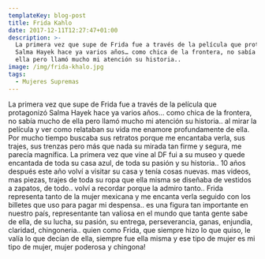 ```yaml
---
templateKey: blog-post
title: Frida Kahlo
date: 2017-12-11T12:27:47+01:00
description: >-
  La primera vez que supe de Frida fue a través de la película que protagonizó
  Salma Hayek hace ya varios años… como chica de la frontera, no sabía mucho de
  ella pero llamó mucho mi atención su historia.. 
image: /img/frida-khalo.jpg
tags:
  - Mujeres Supremas
---
```

La primera vez que supe de Frida fue a través de la película que protagonizó Salma Hayek hace ya varios años… como chica de la frontera, no sabía mucho de ella pero llamó mucho mi atención su historia.. al mirar la película y ver como relataban su vida me enamore profundamente de ella. Por mucho tiempo buscaba sus retratos porque me encantaba verla, sus trajes, sus trenzas pero más que nada su mirada tan firme y segura, me parecía magnífica. La primera vez que vine al DF fui a su museo y quede encantada de toda su casa azul, de toda su pasión y su historia.. 10 años después este año volví a visitar su casa y tenía cosas nuevas. mas videos, mas piezas, trajes de toda su ropa que ella misma se diseñaba de vestidos a zapatos, de todo.. volví a recordar porque la admiro tanto.. Frida representa tanto de la mujer mexicana y me encanta verla seguido con los billetes que uso para pagar mi despensa.. es una figura tan importante en nuestro país, representante tan valiosa en el mundo que tanta gente sabe de ella, de su lucha, su pasión, su entrega, perseverancia, ganas, enjundia, claridad, chingoneria.. quien como Frida, que siempre hizo lo que quiso, le valía lo que decían de ella, siempre fue ella misma y ese tipo de mujer es mi tipo de mujer, mujer poderosa y chingona!
